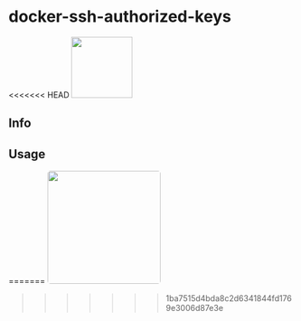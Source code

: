 # docker-ssh-authorized-keys
<<<<<<< HEAD
<a href="https://cs.console.aliyun.com/#/app/create/step1" target="_blank"><img src="http://moyuan.oss-cn-beijing.aliyuncs.com/github/icon.png"  width=108px/></a>

## Info  


## Usage   
=======
<a href="https://cs.console.aliyun.com/#/app/create/step1" target="_blank"><img src="http://moyuan.oss-cn-beijing.aliyuncs.com/github/lALObsIDXcyIzQIS_530_136.png_620x10000q90g.jpg" style="border-radius:5px" width=200px /></a>
>>>>>>> 1ba7515d4bda8c2d6341844fd1769e3006d87e3e


